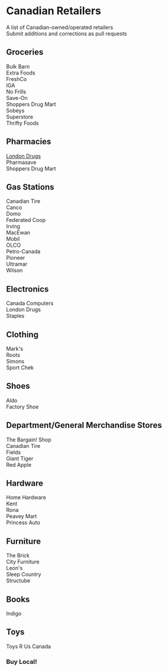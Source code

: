 # Canadian Retailers
A list of Canadian-owned/operated retailers  
Submit additions and corrections as pull requests

## Groceries
Bulk Barn  
Extra Foods  
FreshCo  
IGA  
No Frills  
Save-On  
Shoppers Drug Mart  
Sobeys  
Superstore  
Thrifty Foods  

## Pharmacies
[London Drugs](https://londondrugs.com)  
Pharmasave  
Shoppers Drug Mart  

## Gas Stations
Canadian Tire  
Canco  
Domo  
Federated Coop  
Irving  
MacEwan  
Mobil  
OLCO  
Petro-Canada  
Pioneer  
Ultramar  
Wilson  

## Electronics
Canada Computers  
London Drugs  
Staples  

## Clothing
Mark's  
Roots  
Simons  
Sport Chek  

## Shoes
Aldo  
Factory Shoe  

## Department/General Merchandise Stores
The Bargain! Shop  
Canadian Tire  
Fields  
Giant Tiger  
Red Apple  

## Hardware
Home Hardware  
Kent  
Rona  
Peavey Mart  
Princess Auto  

## Furniture
The Brick  
City Furniture  
Leon's  
Sleep Country  
Structube  

## Books
Indigo  

## Toys
Toys R Us Canada   

### Buy Local!  
